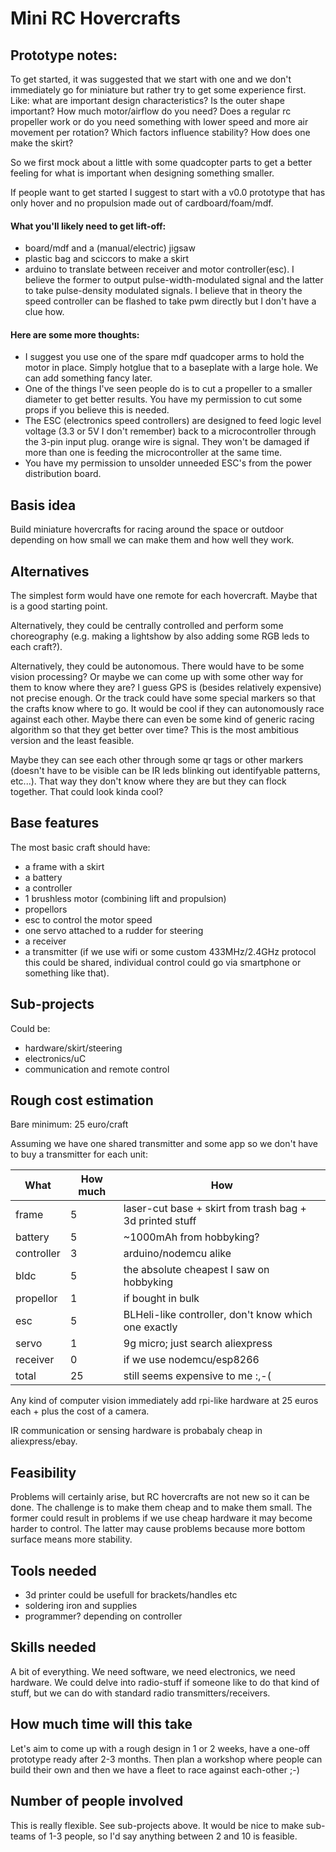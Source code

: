 # Mini RC Hovercrafts

## Prototype notes:
To get started, it was suggested that we start with one and we don't immediately go for miniature but rather try to get some experience first. Like: what are important design characteristics? Is the outer shape important? How much motor/airflow do you need? Does a regular rc propeller work or do you need something with lower speed and more air movement per rotation? Which factors influence stability? How does one make the skirt?

So we first mock about a little with some quadcopter parts to get a better feeling for what is important when designing something smaller.

If people want to get started I suggest to start with a v0.0 prototype that has only hover and no propulsion made out of cardboard/foam/mdf.

#### What you'll likely need to get lift-off:

* board/mdf and a (manual/electric) jigsaw
* plastic bag and sciccors to make a skirt
* arduino to translate between receiver and motor controller(esc). I believe the former to output pulse-width-modulated signal and the latter to take pulse-density modulated signals. I believe that in theory the speed controller can be flashed to take pwm directly but I don't have a clue how.

#### Here are some more thoughts:

* I suggest you use one of the spare mdf quadcoper arms to hold the motor in place. Simply hotglue that to a baseplate with a large hole. We can add something fancy later.
* One of the things I've seen people do is to cut a propeller to a smaller diameter to get better results. You have my permission to cut some props if you believe this is needed.
* The ESC (electronics speed controllers) are designed to feed logic level voltage (3.3 or 5V I don't remember) back to a microcontroller through the 3-pin input plug. orange wire is signal. They won't be damaged if more than one is feeding the microcontroller at the same time.
* You have my permission to unsolder unneeded ESC's from the power distribution board.





## Basis idea
Build miniature hovercrafts for racing around the space or outdoor depending on how small we can make them and how well they work. 

## Alternatives
The simplest form would have one remote for each hovercraft. Maybe that is a good starting point.

Alternatively, they could be centrally controlled and perform some choreography (e.g. making a lightshow by also adding some RGB leds to each craft?).

Alternatively, they could be autonomous. There would have to be some vision processing? Or maybe we can come up with some other way for them to know where they are? I guess GPS is (besides relatively expensive) not precise enough. Or the track could have some special markers so that the crafts know where to go. It would be cool if they can autonomously race against each other. Maybe there can even be some kind of generic racing algorithm so that they get better over time? This is the most ambitious version and the least feasible. 

Maybe they can see each other through some qr tags or other markers (doesn't have to be visible can be IR leds blinking out identifyable patterns, etc...). That way they don't know where they are but they can flock together. That could look kinda cool? 

## Base features
The most basic craft should have:
* a frame with a skirt
* a battery
* a controller
* 1 brushless motor (combining lift and propulsion)
* propellors
* esc to control the motor speed
* one servo attached to a rudder for steering
* a receiver
* a transmitter (if we use wifi or some custom 433MHz/2.4GHz protocol this could be shared, individual control could go via smartphone or something like that).


## Sub-projects
Could be:
* hardware/skirt/steering
* electronics/uC
* communication and remote control


## Rough cost estimation
Bare minimum: 25 euro/craft

Assuming we have one shared transmitter and some app so we don't have to buy a transmitter for each unit:

| What       | How much | How                                                      |
|------------|----------|----------------------------------------------------------|
| frame      | 5        | laser-cut base + skirt from trash bag + 3d printed stuff |
| battery    | 5        | ~1000mAh from hobbyking?                                 |
| controller | 3        | arduino/nodemcu alike                                    |
| bldc       | 5        | the absolute cheapest I saw on hobbyking                 |
| propellor  | 1        | if bought in bulk                                        |
| esc        | 5        | BLHeli-like controller, don't know which one exactly     |
| servo      | 1        | 9g micro; just search aliexpress                         |
| receiver   | 0        | if we use nodemcu/esp8266                                |
| total      | 25       | still seems expensive to me :,-(                         |

 

Any kind of computer vision immediately add rpi-like hardware at 25 euros each + plus the cost of a camera.

IR communication or sensing hardware is probabaly cheap in aliexpress/ebay.


## Feasibility
Problems will certainly arise, but RC hovercrafts are not new so it can be done. The challenge is to make them cheap and to make them small. The former could result in problems if we use cheap hardware it may become harder to control. The latter may cause problems because more bottom surface means more stability.


## Tools needed
* 3d printer could be usefull for brackets/handles etc
* soldering iron and supplies
* programmer? depending on controller

## Skills needed
A bit of everything. We need software, we need electronics, we need hardware. We could delve into radio-stuff if someone like to do that kind of stuff, but we can do with standard radio transmitters/receivers.


## How much time will this take
Let's aim to come up with a rough design in 1 or 2 weeks, have a one-off prototype ready after 2-3 months. Then plan a workshop where people can build their own and then we have a fleet to race against each-other ;-)


## Number of people involved
This is really flexible. See sub-projects above. It would be nice to make sub-teams of 1-3 people, so I'd say anything between 2 and 10 is feasible.

